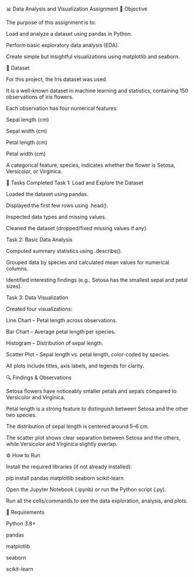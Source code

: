 📊 Data Analysis and Visualization Assignment
🎯 Objective

The purpose of this assignment is to:

Load and analyze a dataset using pandas in Python.

Perform basic exploratory data analysis (EDA).

Create simple but insightful visualizations using matplotlib and seaborn.

📂 Dataset

For this project, the Iris dataset was used.

It is a well-known dataset in machine learning and statistics, containing 150 observations of iris flowers.

Each observation has four numerical features:

Sepal length (cm)

Sepal width (cm)

Petal length (cm)

Petal width (cm)

A categorical feature, species, indicates whether the flower is Setosa, Versicolor, or Virginica.

📝 Tasks Completed
Task 1: Load and Explore the Dataset

Loaded the dataset using pandas.

Displayed the first few rows using .head().

Inspected data types and missing values.

Cleaned the dataset (dropped/fixed missing values if any).

Task 2: Basic Data Analysis

Computed summary statistics using .describe().

Grouped data by species and calculated mean values for numerical columns.

Identified interesting findings (e.g., Setosa has the smallest sepal and petal sizes).

Task 3: Data Visualization

Created four visualizations:

Line Chart – Petal length across observations.

Bar Chart – Average petal length per species.

Histogram – Distribution of sepal length.

Scatter Plot – Sepal length vs. petal length, color-coded by species.

All plots include titles, axis labels, and legends for clarity.

🔍 Findings & Observations

Setosa flowers have noticeably smaller petals and sepals compared to Versicolor and Virginica.

Petal length is a strong feature to distinguish between Setosa and the other two species.

The distribution of sepal length is centered around 5–6 cm.

The scatter plot shows clear separation between Setosa and the others, while Versicolor and Virginica slightly overlap.

⚙️ How to Run

Install the required libraries (if not already installed):

pip install pandas matplotlib seaborn scikit-learn


Open the Jupyter Notebook (.ipynb) or run the Python script (.py).

Run all the cells/commands to see the data exploration, analysis, and plots.

📌 Requirements

Python 3.8+

pandas

matplotlib

seaborn

scikit-learn
